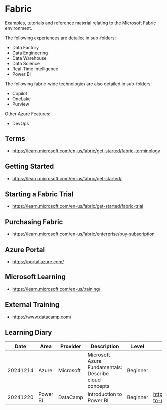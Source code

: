 # Fabric
Examples, tutorials and reference material relating to the Microsoft Fabric environment.

The following experiences are detailed in sub-folders:
- Data Factory
- Data Engineering
- Data Warehouse
- Data Science
- Real-Time Intelligence
- Power BI

The following fabric-wide technologies are also detailed in sub-folders:
- Copilot
- OneLake
- Purview

Other Azure Features:
- DevOps
  

## Terms
- https://learn.microsoft.com/en-us/fabric/get-started/fabric-terminology

## Getting Started
- https://learn.microsoft.com/en-us/fabric/get-started/

## Starting a Fabric Trial
- https://learn.microsoft.com/en-us/fabric/get-started/fabric-trial

## Purchasing Fabric
- https://learn.microsoft.com/en-us/fabric/enterprise/buy-subscription

## Azure Portal
- https://portal.azure.com/

## Microsoft Learning
- https://learn.microsoft.com/en-us/training/

## External Training
- https://www.datacamp.com/

## Learning Diary

| Date     | Area     | Provider  | Description                                           | Level    | Url                                                             | Rating |
| -------- | -------- | --------- | ----------------------------------------------------- | -------- | --------------------------------------------------------------- | ------ |
| 20241214 | Azure    | Microsoft | Microsoft Azure Fundamentals: Describe cloud concepts | Beginner |                                                                 | **     |
| 20241220 | Power BI | DataCamp  | Introduction to Power BI                              | Beginner | https://app.datacamp.com/learn/courses/introduction-to-power-bi | ***    |
